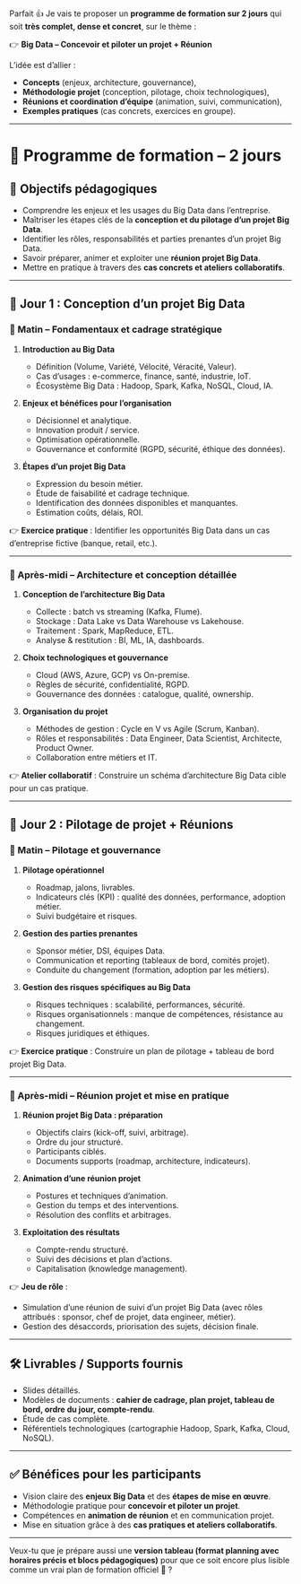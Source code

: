Parfait 👍 Je vais te proposer un **programme de formation sur 2 jours** qui soit **très complet, dense et concret**, sur le thème :

👉 **Big Data – Concevoir et piloter un projet + Réunion**

L’idée est d’allier :

* **Concepts** (enjeux, architecture, gouvernance),
* **Méthodologie projet** (conception, pilotage, choix technologiques),
* **Réunions et coordination d’équipe** (animation, suivi, communication),
* **Exemples pratiques** (cas concrets, exercices en groupe).

---

# 📘 Programme de formation – 2 jours

## 🎯 Objectifs pédagogiques

* Comprendre les enjeux et les usages du Big Data dans l’entreprise.
* Maîtriser les étapes clés de la **conception et du pilotage d’un projet Big Data**.
* Identifier les rôles, responsabilités et parties prenantes d’un projet Big Data.
* Savoir préparer, animer et exploiter une **réunion projet Big Data**.
* Mettre en pratique à travers des **cas concrets et ateliers collaboratifs**.

---

## 📅 Jour 1 : Conception d’un projet Big Data

### 🌅 Matin – Fondamentaux et cadrage stratégique

1. **Introduction au Big Data**

   * Définition (Volume, Variété, Vélocité, Véracité, Valeur).
   * Cas d’usages : e-commerce, finance, santé, industrie, IoT.
   * Écosystème Big Data : Hadoop, Spark, Kafka, NoSQL, Cloud, IA.

2. **Enjeux et bénéfices pour l’organisation**

   * Décisionnel et analytique.
   * Innovation produit / service.
   * Optimisation opérationnelle.
   * Gouvernance et conformité (RGPD, sécurité, éthique des données).

3. **Étapes d’un projet Big Data**

   * Expression du besoin métier.
   * Étude de faisabilité et cadrage technique.
   * Identification des données disponibles et manquantes.
   * Estimation coûts, délais, ROI.

👉 **Exercice pratique** : Identifier les opportunités Big Data dans un cas d’entreprise fictive (banque, retail, etc.).

---

### 🌆 Après-midi – Architecture et conception détaillée

1. **Conception de l’architecture Big Data**

   * Collecte : batch vs streaming (Kafka, Flume).
   * Stockage : Data Lake vs Data Warehouse vs Lakehouse.
   * Traitement : Spark, MapReduce, ETL.
   * Analyse & restitution : BI, ML, IA, dashboards.

2. **Choix technologiques et gouvernance**

   * Cloud (AWS, Azure, GCP) vs On-premise.
   * Règles de sécurité, confidentialité, RGPD.
   * Gouvernance des données : catalogue, qualité, ownership.

3. **Organisation du projet**

   * Méthodes de gestion : Cycle en V vs Agile (Scrum, Kanban).
   * Rôles et responsabilités : Data Engineer, Data Scientist, Architecte, Product Owner.
   * Collaboration entre métiers et IT.

👉 **Atelier collaboratif** : Construire un schéma d’architecture Big Data cible pour un cas pratique.

---

## 📅 Jour 2 : Pilotage de projet + Réunions

### 🌅 Matin – Pilotage et gouvernance

1. **Pilotage opérationnel**

   * Roadmap, jalons, livrables.
   * Indicateurs clés (KPI) : qualité des données, performance, adoption métier.
   * Suivi budgétaire et risques.

2. **Gestion des parties prenantes**

   * Sponsor métier, DSI, équipes Data.
   * Communication et reporting (tableaux de bord, comités projet).
   * Conduite du changement (formation, adoption par les métiers).

3. **Gestion des risques spécifiques au Big Data**

   * Risques techniques : scalabilité, performances, sécurité.
   * Risques organisationnels : manque de compétences, résistance au changement.
   * Risques juridiques et éthiques.

👉 **Exercice pratique** : Construire un plan de pilotage + tableau de bord projet Big Data.

---

### 🌆 Après-midi – Réunion projet et mise en pratique

1. **Réunion projet Big Data : préparation**

   * Objectifs clairs (kick-off, suivi, arbitrage).
   * Ordre du jour structuré.
   * Participants ciblés.
   * Documents supports (roadmap, architecture, indicateurs).

2. **Animation d’une réunion projet**

   * Postures et techniques d’animation.
   * Gestion du temps et des interventions.
   * Résolution des conflits et arbitrages.

3. **Exploitation des résultats**

   * Compte-rendu structuré.
   * Suivi des décisions et plan d’actions.
   * Capitalisation (knowledge management).

👉 **Jeu de rôle** :

* Simulation d’une réunion de suivi d’un projet Big Data (avec rôles attribués : sponsor, chef de projet, data engineer, métier).
* Gestion des désaccords, priorisation des sujets, décision finale.

---

## 🛠 Livrables / Supports fournis

* Slides détaillés.
* Modèles de documents : **cahier de cadrage, plan projet, tableau de bord, ordre du jour, compte-rendu**.
* Étude de cas complète.
* Référentiels technologiques (cartographie Hadoop, Spark, Kafka, Cloud, NoSQL).

---

## ✅ Bénéfices pour les participants

* Vision claire des **enjeux Big Data** et des **étapes de mise en œuvre**.
* Méthodologie pratique pour **concevoir et piloter un projet**.
* Compétences en **animation de réunion** et en communication projet.
* Mise en situation grâce à des **cas pratiques et ateliers collaboratifs**.

---

Veux-tu que je prépare aussi une **version tableau (format planning avec horaires précis et blocs pédagogiques)** pour que ce soit encore plus lisible comme un vrai plan de formation officiel 📅 ?
